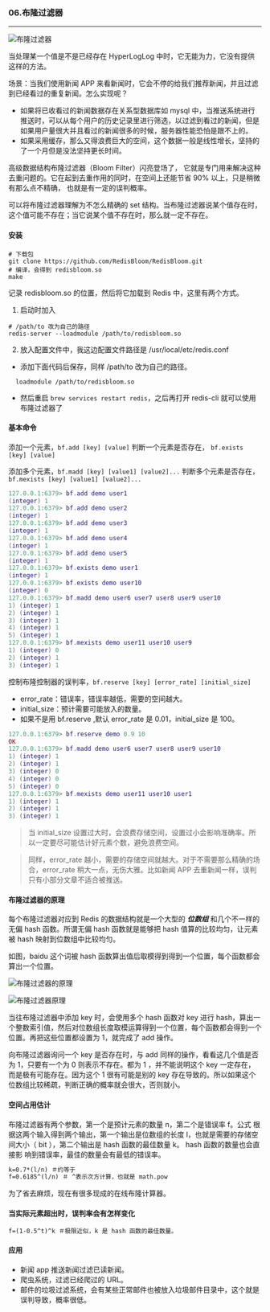 ### 06.布隆过滤器
---
![布隆过滤器](https://kagami-1259053372.cos.ap-chengdu.myqcloud.com/images/布隆过滤器.gif)


当处理某一个值是不是已经存在 HyperLogLog 中时，它无能为力，它没有提供这样的方法。

场景：当我们使用新闻 APP 来看新闻时，它会不停的给我们推荐新闻，并且过滤到已经看过的重复新闻。怎么实现呢？
* 如果将已收看过的新闻数据存在关系型数据库如 mysql 中，当推送系统进行推送时，可以从每个用户的历史记录里进行筛选，以过滤到看过的新闻，但是如果用户量很大并且看过的新闻很多的时候，服务器性能恐怕是跟不上的。
* 如果采用缓存，那么又得浪费巨大的空间，这个数据一般是线性增长，坚持的了一个月但是没法坚持更长时间。

高级数据结构布隆过滤器（Bloom Filter）闪亮登场了， 它就是专门用来解决这种去重问题的。它在起到去重作用的同时，在空间上还能节省 90% 以上，只是稍微有那么点不精确， 也就是有一定的误判概率。

可以将布隆过滤器理解为不怎么精确的 set 结构。当布隆过滤器说某个值存在时，这个值可能不存在；当它说某个值不存在时，那么就一定不存在。

#### 安装

```shell
# 下载包
git clone https://github.com/RedisBloom/RedisBloom.git
# 编译，会得到 redisbloom.so 
make
```
记录 redisbloom.so 的位置，然后将它加载到 Redis 中，这里有两个方式。
1. 启动时加入
  ```shell
  # /path/to 改为自己的路径
  redis-server --loadmodule /path/to/redisbloom.so
  ```
2. 放入配置文件中，我这边配置文件路径是 /usr/local/etc/redis.conf
  * 添加下面代码后保存，同样 /path/to 改为自己的路径。
  ```textile
    loadmodule /path/to/redisbloom.so
  ```
  * 然后重启 `brew services restart redis`，之后再打开 redis-cli 就可以使用布隆过滤器了
  

#### 基本命令
添加一个元素，`bf.add [key] [value]`
判断一个元素是否存在， `bf.exists [key] [value]`

添加多个元素，`bf.madd [key] [value1] [value2]...`
判断多个元素是否存在，`bf.mexists [key] [value1] [value2]...`

```lua
127.0.0.1:6379> bf.add demo user1
(integer) 1
127.0.0.1:6379> bf.add demo user2
(integer) 1
127.0.0.1:6379> bf.add demo user3
(integer) 1
127.0.0.1:6379> bf.add demo user4
(integer) 1
127.0.0.1:6379> bf.add demo user5
(integer) 1
127.0.0.1:6379> bf.exists demo user1
(integer) 1
127.0.0.1:6379> bf.exists demo user10
(integer) 0
127.0.0.1:6379> bf.madd demo user6 user7 user8 user9 user10
1) (integer) 1
2) (integer) 1
3) (integer) 1
4) (integer) 1
5) (integer) 1
127.0.0.1:6379> bf.mexists demo user11 user10 user9
1) (integer) 0
2) (integer) 1
3) (integer) 1
```

控制布隆控制器的误判率，`bf.reserve [key] [error_rate] [initial_size]`
* error_rate：错误率，错误率越低，需要的空间越大。
* initial_size：预计需要可能放入的数量。
* 如果不是用 bf.reserve ,默认 error_rate 是 0.01，initial_size 是 100。

```lua
127.0.0.1:6379> bf.reserve demo 0.9 10
OK
127.0.0.1:6379> bf.madd demo user6 user7 user8 user9 user10
1) (integer) 1
2) (integer) 1
3) (integer) 0
4) (integer) 0
5) (integer) 0
127.0.0.1:6379> bf.mexists demo user11 user10 user1
1) (integer) 1
2) (integer) 1
3) (integer) 1 
```

> 当 initial_size 设置过大时，会浪费存储空间，设置过小会影响准确率。所以一定要尽可能估计好元素个数，避免浪费空间。

> 同样，error_rate 越小，需要的存储空间就越大。对于不需要那么精确的场合，error_rate 稍大一点，无伤大雅。比如新闻 APP 去重新闻一样，误判只有小部分文章不适合被推送。


#### 布隆过滤器的原理
每个布隆过滤器对应到 Redis 的数据结构就是一个大型的 ***位数组*** 和几个不一样的无偏 hash 函数。所谓无偏 hash 函数就是能够把 hash 值算的比较均匀，让元素被 hash 映射到位数组中比较均匀。

如图，baidu 这个词被 hash 函数算出值后取模得到得到一个位置，每个函数都会算出一个位置。

![布隆过滤器的原理](https://kagami-1259053372.cos.ap-chengdu.myqcloud.com/images/15713860074803.jpg)

![布隆过滤器原理](https://kagami-1259053372.cos.ap-chengdu.myqcloud.com/images/15713860207211.jpg)


当往布隆过滤器中添加 key 时，会使用多个 hash 函数对 key 进行 hash，算出一个整数索引值，然后对位数组长度取模运算得到一个位置，每个函数都会得到一个位置。再把这些位置都设置为 1，就完成了 add 操作。

向布隆过滤器询问一个 key 是否存在时，与 add 同样的操作，看看这几个值是否为 1，只要有一个为 0 则表示不存在。都为 1 ，并不能说明这个 key 一定存在，而是极有可能存在。因为这个 1 很有可能是别的 key 存在导致的。所以如果这个位数组比较稀疏，判断正确的概率就会很大，否则就小。

#### 空间占用估计
布隆过滤器有两个参数，第一个是预计元素的数量 n，第二个是错误率 f。公式 根据这两个输入得到两个输出，第一个输出是位数组的长度 l，也就是需要的存储空 间大小（ bit ），第二个输出是 hash 函数的最佳数量 k。 hash 函数的数量也会直接影 响到错误率，最佳的数量会有最低的错误率。
```txt
k=0.7*(l/n) ＃约等于
f=0.6185^(l/n) ＃ ^表示次方计算，也就是 math.pow
```
为了省去麻烦，现在有很多现成的在线布隆计算器。

#### 当实际元素超出时，误判率会有怎样变化

```txt
f=(1-0.5^t)^k ＃极限近似，k 是 hash 函数的最佳数量。
```


#### 应用
* 新闻 app 推送新闻过滤已读新闻。
* 爬虫系统，过滤已经爬过的 URL。
* 邮件的垃圾过滤系统，会有某些正常邮件也被放入垃圾邮件目录中，这个就是误判导致，概率很低。